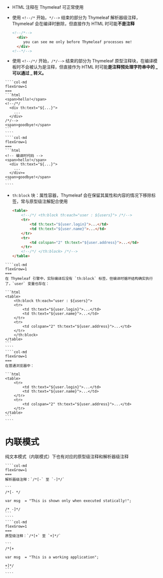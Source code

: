 * HTML 注释在 Thymeleaf 可正常使用
* 使用 `<!--/*` 开始，`*/-->` 结束的部分为 Thymeleaf 解析器级注释，Thymeleaf 会在编译时删除，但直接作为 HTML 时可能**不是注释**

  ```html
  <!--/*--> 
    <div>
       you can see me only before Thymeleaf processes me!
    </div>
  <!--*/-->
  ```

* 使用 `<!--/*/` 开始，`/*/-->` 结束的部分为 Thymeleaf 原型注释块，在编译模板时不会被认为是注释，但直接作为 HTML 时可能**是注释预处理字符串中的 _ 可以通过 _ 转义。**


`````col
````col-md
flexGrow=1
===
```html
<span>hello!</span>
<!--/*/
  <div th:text="${...}">
    ...
  </div>
/*/-->
<span>goodbye!</span>
```
````
````col-md
flexGrow=1
===
```html
<!-- 编译时代码 -->
<span>hello!</span>
  <div th:text="${...}">
    ...
  </div>=
<span>goodbye!</span>
```
````
`````

* `th:block` 块：属性容器，Thymeleaf 会在保留其属性和内容的情况下移除标签，常与原型级注解配合使用

  ```html
  <table>
      <!--/*/ <th:block th:each="user : ${users}"> /*/-->
      <tr>
          <td th:text="${user.login}">...</td>
          <td th:text="${user.name}">...</td>
      </tr>
      <tr>
          <td colspan="2" th:text="${user.address}">...</td>
      </tr>
      <!--/*/ </th:block> /*/-->
  </table>
  ```

`````col
````col-md
flexGrow=1
===
在 Thymeleaf 引擎中，实际编译后没有 `th:block` 标签，但编译时循环结构确实执行了，`user` 变量也存在：

```html
<table>
    <th:block th:each="user : ${users}">
    <tr>
        <td th:text="${user.login}">...</td>
        <td th:text="${user.name}">...</td>
    </tr>
    <tr>
        <td colspan="2" th:text="${user.address}">...</td>
    </tr>
    </th:block>
</table>
```
````
````col-md
flexGrow=1
===
在普通浏览器中：

```html
<table>
    <tr>
        <td th:text="${user.login}">...</td>
        <td th:text="${user.name}">...</td>
    </tr>
    <tr>
        <td colspan="2" th:text="${user.address}">...</td>
    </tr>
</table>
```
````
`````

# 内联模式

纯文本模式（内联模式）下也有对应的原型级注释和解析器级注释

`````col
````col-md
flexGrow=1
===
解析器级注释：`/*[-` 至 `-]*/`

```
/*[- */

var msg  = "This is shown only when executed statically!";

/* -]*/
```
````
````col-md
flexGrow=1
===
原型级注释：`/*[+` 至 `+]*/`

```
/*[+

var msg  = "This is a working application";

+]*/
```
````
`````
